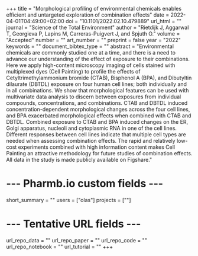 
+++
title = "Morphological profiling of environmental chemicals enables efficient and untargeted exploration of combination effects"
date = 2022-04-01T04:49:00+02:00
doi = "10.1101/2022.02.10.479889"
url_html = ""
journal = "Science of the Total Environment"
author = "Rietdijk J, Aggarwal T, Georgieva P, Lapins M, Carreras-Puigvert J, and Spjuth O."
volume = "Accepted"
number = ""
art_number = ""
preprint = false
year = "2022"
keywords = ""
document_bibtex_type = ""
abstract = "Environmental chemicals are commonly studied one at a time, and there is a need to advance our understanding of the effect of exposure to their combinations. Here we apply high-content microscopy imaging of cells stained with multiplexed dyes (Cell Painting) to profile the effects of Cetyltrimethylammonium bromide (CTAB), Bisphenol A (BPA), and Dibutyltin dilaurate (DBTDL) exposure on four human cell lines; both individually and in all combinations. We show that morphological features can be used with multivariate data analysis to discern between exposures from individual compounds, concentrations, and combinations. CTAB and DBTDL induced concentration-dependent morphological changes across the four cell lines, and BPA exacerbated morphological effects when combined with CTAB and DBTDL. Combined exposure to CTAB and BPA induced changes on the ER, Golgi apparatus, nucleoli and cytoplasmic RNA in one of the cell lines. Different responses between cell lines indicate that multiple cell types are needed when assessing combination effects. The rapid and relatively low-cost experiments combined with high information content makes Cell Painting an attractive methodology for future studies of combination effects. All data in the study is made publicly available on Figshare."
# --- Pharmb.io custom fields ---
short_summary = ""
users = ["olas"]
projects = [""]
# --- Tentative URL fields ---
url_repo_data = ""
url_repo_paper = ""
url_repo_code = ""
url_repo_notebook = ""
url_tutorial = ""
+++
